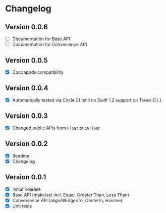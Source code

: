 # Changelog

## Version 0.0.6

- [ ] Documentation for Base API
- [ ] Documentation for Convenience API

## Version 0.0.5

- [x] Cocoapods compatibility

## Version 0.0.4

- [x] Automatically tested via Circle CI (still no Swift 1.2 support on Travis C.I.)

## Version 0.0.3

- [x] Changed public APIs from `Float` to `CGFloat`

## Version 0.0.2

- [x] Readme
- [x] Changelog

## Version 0.0.1

- [x] Initial Release
- [x] Base API (make/set incl. Equal, Greater Than, Less Than)
- [x] Convenience API (alignAllEdgesTo, CenterIn, Hairline)
- [x] Unit tests
